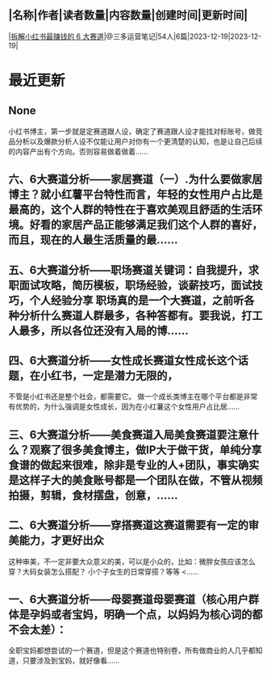 |名称|作者|读者数量|内容数量|创建时间|更新时间|
---
|[拆解小红书最赚钱的 6 大赛道](https://xiaobot.net/p/boom666?refer=0b133df9-27dc-423b-8101-639049001c13)|@三多运营笔记|54人|6篇|2023-12-19|2023-12-19|

# 最近更新
## None
小红书博主，第一步就是定赛道跟人设，确定了赛道跟人设才能找对标账号，做竞品分析以及爆款分析人设不仅能让用户对你有一个更清楚的认知，也是让自己后续的内容产出有个方向。否则容易做着做着......
## 六、6大赛道分析——家居赛道（一）.为什么要做家居博主？就小红薯平台特性而言，年轻的女性用户占比是最高的，这个人群的特性在于喜欢美观且舒适的生活环境。好看的家居产品正能够满足我们这个人群的喜好，而且，现在的人最生活质量的最......
## 五、6大赛道分析——职场赛道关键词：自我提升，求职面试攻略，简历模板，职场经验，谈薪技巧，面试技巧，个人经验分享 职场真的是一个大赛道，之前听各种分析什么赛道人群最多，各种答都有。要我说，打工人最多，所以各位还没有入局的博......
## 四、6大赛道分析——女性成长赛道女性成长这个话题，在小红书，一定是潜力无限的，
不管是小红书还是整个社会，都需要它。 做一个成长类博主在哪个平台都是非常有优势的，为什么强调是女性成长，因为在小红薯这个女性用户占比居......
## 三、6大赛道分析——美食赛道入局美食赛道要注意什么？观察了很多美食博主，做IP大于做干货，单纯分享食谱的做起来很难，除非是专业的人+团队，事实确实是这样子大的美食账号都是一个团队在做，不管从视频拍摄，剪辑，食材摆盘，创意，......
## 二、6大赛道分析——穿搭赛道这赛道需要有一定的审美能力，才更好出众
这种审美，不一定非要大众意义的美，可以是小众的，比如：微胖女孩应该怎么穿？大码女装怎么搭配？
小个子女生的日常穿搭？等等
<......
## 一、6大赛道分析——母婴赛道母婴赛道（核心用户群体是孕妈或者宝妈，明确一个点，以妈妈为核心词的都不会太差）：
全职宝妈都想尝试的一个赛道，但是这个赛道也特别卷，所有做商业的人几乎都知道，只要涉及到宝妈，就好像看......

